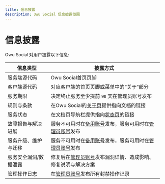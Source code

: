 ```yaml
---
title: 信息披露
description: Owu Social 信息披露范围
---
```


# 信息披露

Owu Social 对用户披露以下信息:

| 信息类型 | 披露方式 |
| --- | --- |
| 服务端源代码 | Owu Social首页页脚 |
| 客户端源代码 | 对应客户端的首页页脚或菜单中的“关于”部分 |
| 服务期限 | 决定终止服务至少提前 `90` 天在管理员账号发布 |
| 规则与条款 | 在Owu Social的[关于页](https://scg.owu.one/about)提供指向文档的链接 |
| 服务状态 | 在文档页导航栏提供指向[状态页](https://status.owu.one)的链接 |
| 故障报告与解决进展 | 服务不可用时在[备用账号](https://mastodon.social/@owusocial)发布，服务可用时在[管理员账号](https://scg.owu.one/@admin)发布 |
| 服务升级、维护与迁移 | 服务不可用时在[备用账号](https://mastodon.social/@owusocial)发布，服务可用时在[管理员账号](https://scg.owu.one/@admin)发布 |
| 服务安全漏洞/数据泄露 | 修复后在[管理员账号](https://scg.owu.one/@admin)发布漏洞详情、造成影响、修复说明与解决方案 |
| 管理操作日志 | 在[管理员账号](https://scg.owu.one/@admin)发布所有封禁操作记录 |
